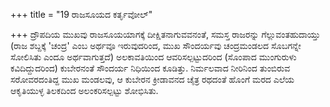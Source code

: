 +++
title = "19 ರಾಜಸೂಯದ ಕರ್ತೃವೋಲ್"

+++
 ದ್ರೌಪದಿಯ ಮುಖವು ರಾಜಸೂಯಯಾಗಕ್ಕೆ ದೀಕ್ಷಿತನಾಗುವವನಂತೆ, ಸಮಸ್ತ ರಾಜರನ್ನು ಗೆಲ್ಲುವಂತಹುದಾಯ್ತು (ರಾಜ ಶಬ್ದಕ್ಕೆ 'ಚಂದ್ರ' ಎಂಬ ಅರ್ಥವೂ ಇರುವುದರಿಂದ, ಮುಖ ಸೌಂದರ್ಯವು ಚಂದ್ರಮಂಡಲದ ಸೊಬಗನ್ನೇ ಸೋಲಿಸಿತು ಎಂದೂ ಅರ್ಥವಾಗುತ್ತದೆ) ಅಲಕಾವತಿಯಿಂದ ಆವರಿಸಲ್ಪಟ್ಟುದರಿಂದ (ಸೊಂಪಾದ ಮುಂಗುರುಳು ಕವಿದಿದ್ದುದರಿಂದ) ಕುಬೇರನಂತೆ ಸೌಂದರ್ಯ ನಿಧಿಯಿಂದ ಕೂಡಿತ್ತು. ನಿರ್ಮಲವಾದ ನೀರಿನಿಂದ ತುಂಬಿರುವ ಸರೋವರದಂತಿದ್ದ ಮುಖ ಮಂಡಲವು, ಆ ಕುಬೇರನ ಕ್ರೀಡಾವನದ ಚೈತ್ರ ರಥದಂತೆ ಹೊಂಗೆ ಮರದ ಎಲೆಯ ಆಕೃತಿಯುಳ್ಳ ತಿಲಕದಿಂದ ಅಲಂಕರಿಸಲ್ಪಟ್ಟು ಶೋಭಿಸಿತು.